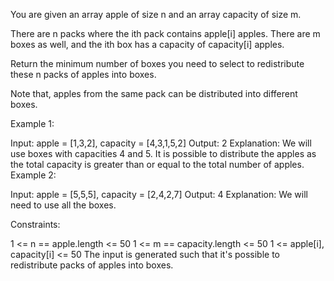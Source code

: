 You are given an array apple of size n and an array capacity of size m.

There are n packs where the ith pack contains apple[i] apples. There are m boxes as well, and the ith box has a capacity of capacity[i] apples.

Return the minimum number of boxes you need to select to redistribute these n packs of apples into boxes.

Note that, apples from the same pack can be distributed into different boxes.

 

Example 1:

Input: apple = [1,3,2], capacity = [4,3,1,5,2]
Output: 2
Explanation: We will use boxes with capacities 4 and 5.
It is possible to distribute the apples as the total capacity is greater than or equal to the total number of apples.
Example 2:

Input: apple = [5,5,5], capacity = [2,4,2,7]
Output: 4
Explanation: We will need to use all the boxes.
 

Constraints:

1 <= n == apple.length <= 50
1 <= m == capacity.length <= 50
1 <= apple[i], capacity[i] <= 50
The input is generated such that it's possible to redistribute packs of apples into boxes.
 
